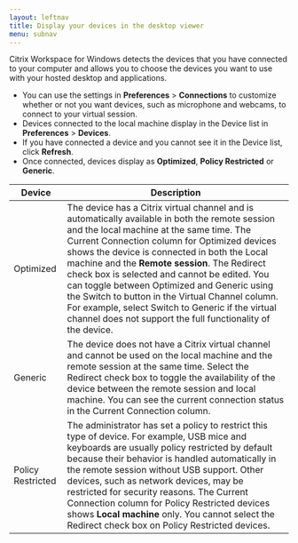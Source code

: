 ```yaml
---
layout: leftnav
title: Display your devices in the desktop viewer
menu: subnav
---
```


Citrix Workspace for Windows detects the devices that you have connected to your computer and allows you to choose the devices you want to use with your hosted desktop and applications.

*  You can use the settings in **Preferences** > **Connections** to customize whether or not you want devices, such as microphone and webcams, to connect to your virtual session.
*  Devices connected to the local machine display in the Device list in **Preferences** > **Devices**.
*  If you have connected a device and you cannot see it in the Device list, click **Refresh**.
*  Once connected, devices display as **Optimized**, **Policy Restricted** or **Generic**.

| Device | Description |
|---|---|
| Optimized | The device has a Citrix virtual channel and is automatically available in both the remote session and the local machine at the same time. The Current Connection column for Optimized devices shows the device is connected in both the Local machine and the **Remote session**. The Redirect check box is selected and cannot be edited. You can toggle between Optimized and Generic using the Switch to button in the Virtual Channel column. For example, select Switch to Generic if the virtual channel does not support the full functionality of the device. |
| Generic | The device does not have a Citrix virtual channel and cannot be used on the local machine and the remote session at the same time. Select the Redirect check box to toggle the availability of the device between the remote session and local machine. You can see the current connection status in the Current Connection column. |
| Policy Restricted | The administrator has set a policy to restrict this type of device. For example, USB mice and keyboards are usually policy restricted by default because their behavior is handled automatically in the remote session without USB support. Other devices, such as network devices, may be restricted for security reasons. The Current Connection column for Policy Restricted devices shows **Local machine** only. You cannot select the Redirect check box on Policy Restricted devices. |
